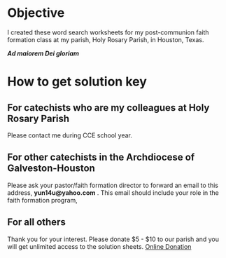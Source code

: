 # Objective
I created these word search worksheets for my post-communion faith
formation class at my parish, Holy Rosary Parish, in Houston, Texas.

**_Ad maiorem Dei gloriam_**

# How to get solution key
## For catechists who are my colleagues at Holy Rosary Parish
Please contact me during CCE school year.

## For other catechists in the Archdiocese of Galveston-Houston
Please ask your pastor/faith formation director to forward an email
to this address, __yun14u@yahoo.com__ . This email should include your
role in the faith formation program,

## For all others
Thank you for your interest.  Please donate $5 - $10 to our parish and
you will get unlimited access to the solution sheets.
[Online Donation](https://www.osvhub.com/holyrosaryparish/giving/funds)

